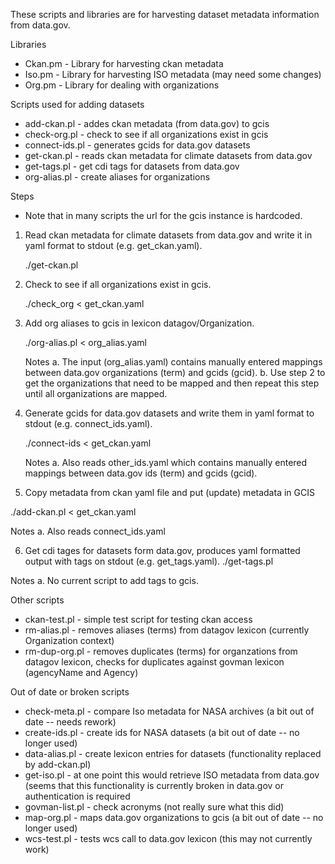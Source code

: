 These scripts and libraries are for harvesting dataset metadata information from data.gov.

Libraries

- Ckan.pm - Library for harvesting ckan metadata
- Iso.pm - Library for harvesting ISO metadata (may need some changes)
- Org.pm - Library for dealing with organizations

Scripts used for adding datasets

- add-ckan.pl - addes ckan metadata (from data.gov) to gcis
- check-org.pl - check to see if all organizations exist in gcis
- connect-ids.pl - generates gcids for data.gov datasets
- get-ckan.pl - reads ckan metadata for climate datasets from data.gov
- get-tags.pl - get cdi tags for datasets from data.gov
- org-alias.pl - create aliases for organizations

Steps

- Note that in many scripts the url for the gcis instance is hardcoded.

1. Read ckan metadata for climate datasets from data.gov and write it in yaml format to stdout (e.g. get_ckan.yaml).

   ./get-ckan.pl

2. Check to see if all organizations exist in gcis.

   ./check_org < get_ckan.yaml

3. Add org aliases to gcis in lexicon datagov/Organization.

   ./org-alias.pl < org_alias.yaml
   
   Notes
   a. The input (org_alias.yaml) contains manually entered mappings between data.gov organizations (term) and gcids (gcid).
   b. Use step 2 to get the organizations that need to be mapped and then repeat this step until all organizations are mapped.

4. Generate gcids for data.gov datasets and write them in yaml format to stdout (e.g. connect_ids.yaml).

   ./connect-ids < get_ckan.yaml

   Notes
    a. Also reads other_ids.yaml which contains manually entered mappings between data.gov ids (term) and gcids (gcid).

5. Copy metadata from ckan yaml file and put (update) metadata in GCIS

  ./add-ckan.pl < get_ckan.yaml

  Notes 
    a. Also reads connect_ids.yaml

6. Get cdi tages for datasets form data.gov, produces yaml formatted output with tags on stdout (e.g. get_tags.yaml).
  ./get-tags.pl

  Notes
  a. No current script to add tags to gcis.

Other scripts

- ckan-test.pl - simple test script for testing ckan access
- rm-alias.pl - removes aliases (terms) from datagov lexicon (currently Organization context)
- rm-dup-org.pl - removes duplicates (terms) for organzations from datagov lexicon, checks for duplicates against 
    govman lexicon (agencyName and Agency)

Out of date or broken scripts

- check-meta.pl - compare Iso metadata for NASA archives (a bit out of date -- needs rework)
- create-ids.pl - create ids for NASA datasets (a bit out of date -- no longer used)
- data-alias.pl - create lexicon entries for datasets (functionality replaced by add-ckan.pl)
- get-iso.pl - at one point this would retrieve ISO metadata from data.gov (seems that this functionality is 
    currently broken in data.gov or authentication is required
- govman-list.pl - check acronyms (not really sure what this did)
- map-org.pl - maps data.gov organizations to gcis (a bit out of date -- no longer used)
- wcs-test.pl - tests wcs call to data.gov lexicon (this may not currently work)
